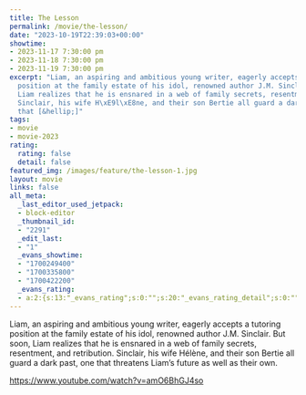 ```yaml
---
title: The Lesson
permalink: /movie/the-lesson/
date: "2023-10-19T22:39:03+00:00"
showtime:
- 2023-11-17 7:30:00 pm
- 2023-11-18 7:30:00 pm
- 2023-11-19 7:30:00 pm
excerpt: "Liam, an aspiring and ambitious young writer, eagerly accepts a tutoring
  position at the family estate of his idol, renowned author J.M. Sinclair. But soon,
  Liam realizes that he is ensnared in a web of family secrets, resentment, and retribution.
  Sinclair, his wife H\xE9l\xE8ne, and their son Bertie all guard a dark past, one
  that [&hellip;]"
tags:
- movie
- movie-2023
rating:
  rating: false
  detail: false
featured_img: /images/feature/the-lesson-1.jpg
layout: movie
links: false
all_meta:
  _last_editor_used_jetpack:
  - block-editor
  _thumbnail_id:
  - "2291"
  _edit_last:
  - "1"
  _evans_showtime:
  - "1700249400"
  - "1700335800"
  - "1700422200"
  _evans_rating:
  - a:2:{s:13:"_evans_rating";s:0:"";s:20:"_evans_rating_detail";s:0:"";}
---
```


Liam, an aspiring and ambitious young writer, eagerly accepts a tutoring position at the family estate of his idol, renowned author J.M. Sinclair. But soon, Liam realizes that he is ensnared in a web of family secrets, resentment, and retribution. Sinclair, his wife Hélène, and their son Bertie all guard a dark past, one that threatens Liam’s future as well as their own.

https://www.youtube.com/watch?v=amO6BhGJ4so 